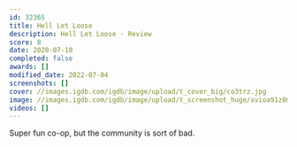 ```yaml
---
id: 32365
title: Hell Let Loose
description: Hell Let Loose - Review
score: 8
date: 2020-07-10
completed: false
awards: []
modified_date: 2022-07-04
screenshots: []
cover: //images.igdb.com/igdb/image/upload/t_cover_big/co3trz.jpg
image: //images.igdb.com/igdb/image/upload/t_screenshot_huge/xvioa91z0mengct2soj2.jpg
videos: []
---
```

Super fun co-op, but the community is sort of bad.
